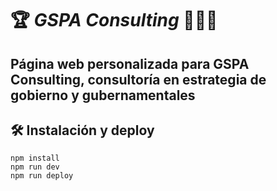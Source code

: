# 🏆 *GSPA Consulting* 👨🏽‍⚖️

## Página web personalizada para GSPA Consulting, consultoría en estrategia de gobierno y gubernamentales

## 🛠 Instalación y deploy

```
npm install
npm run dev
npm run deploy
```
